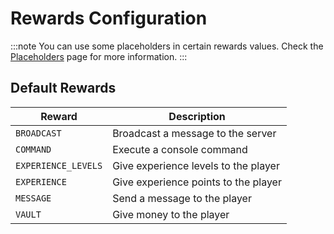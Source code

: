 # Rewards Configuration

:::note
You can use some placeholders in certain rewards values. Check the [Placeholders](/epicachievements/placeholders/placeholderapi) page for more information.
:::

## Default Rewards

| Reward              | Description                          |
|---------------------|--------------------------------------|
| `BROADCAST`         | Broadcast a message to the server    |
| `COMMAND`           | Execute a console command            | 
| `EXPERIENCE_LEVELS` | Give experience levels to the player |
| `EXPERIENCE`        | Give experience points to the player |
| `MESSAGE`           | Send a message to the player         |
| `VAULT`             | Give money to the player             |